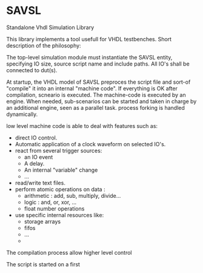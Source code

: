 # SAVSL
Standalone Vhdl Simulation Library

This library implements a tool usefull for VHDL testbenches.
Short description of the philosophy:

The top-level simulation module must instantiate the SAVSL entity, specifying IO size, source script name and include paths.
All IO's shall be connected to dut(s).

At startup, the VHDL model of SAVSL preproces the script file and sort-of "compile" it into an internal "machine code".
If everything is OK after compilation, scneario is executed.
The machine-code is executed by an engine. 
When needed, sub-scenarios can be started and taken in charge by an additional engine, seen as a parallel task.
process forking is handled dynamically.

low level machine code is able to deal with features such as:
  - direct IO control.
  - Automatic application of a clock waveform on selected IO's.
  - react from several trigger sources:
     - an IO event
     - A delay.
     - An internal "variable" change
     - ...
  - read/write text files.
  - perform atomic operations on data :
     - arithmetic : add, sub, multiply, divide...
     - logic : and, or, xor, ...
     - float number operations
  - use specific internal resources like:
    - storage arrays
    - fifos
    - ...
    - 
The compilation process allow higher level control

The script is started on a first
